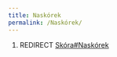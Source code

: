```yaml
---
title: Naskórek
permalink: /Naskórek/
---
```


1.  REDIRECT [Skóra\#Naskórek](/Skóra#Naskórek "wikilink")
